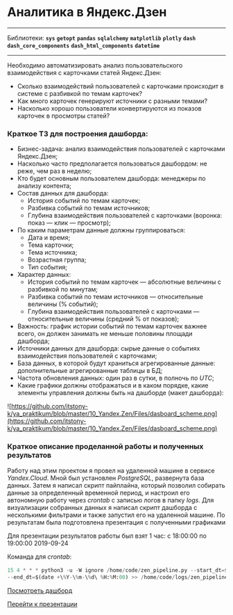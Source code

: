 # Аналитика в Яндекс.Дзен

---

Библиотеки:
**`sys`**  **`getopt`**  **`pandas`**  **`sqlalchemy`**  **`matplotlib`**  **`plotly`**  **`dash`**  **`dash_core_components`**  **`dash_html_components`**  **`datetime`**

---

Необходимо автоматизировать анализ пользовательского взаимодействия с карточками статей Яндекс.Дзен:

- Сколько взаимодействий пользователей с карточками происходит в системе с разбивкой по темам карточек?
- Как много карточек генерируют источники с разными темами?
- Насколько хорошо пользователи конвертируются из показов карточек в просмотры статей?

### Краткое ТЗ для построения дашборда:

- Бизнес-задача: анализ взаимодействия пользователей с карточками Яндекс.Дзен;
- Насколько часто предполагается пользоваться дашбордом: не реже, чем раз в неделю;
- Кто будет основным пользователем дашборда: менеджеры по анализу контента;
- Состав данных для дашборда:
    - История событий по темам карточек;
    - Разбивка событий по темам источников;
    - Глубина взаимодействия пользователей с карточками (воронка: показ — клик — просмотр);
- По каким параметрам данные должны группироваться:
    - Дата и время;
    - Тема карточки;
    - Тема источника;
    - Возрастная группа;
    - Тип события;
- Характер данных:
    - История событий по темам карточек — абсолютные величины с разбивкой по минутам;
    - Разбивка событий по темам источников — относительные величины (% событий);
    - Глубина взаимодействия пользователей с карточками — относительные величины (средний % от показов);
- Важность: график истории событий по темам карточек важнее всего, он должен занимать не меньше половины площади дашборда;
- Источники данных для дашборда: cырые данные о событиях взаимодействия пользователей с карточками;
- База данных, в которой будут храниться агрегированные данные: дополнительные агрегированные таблицы в БД;
- Частота обновления данных: один раз в сутки, в полночь по *UTC*;
- Какие графики должны отображаться и в каком порядке, какие элементы управления должны быть на дашборде (макет дашборда):

![https://github.com/itstony-k/ya_praktikum/blob/master/10_Yandex.Zen/Files/dasboard_scheme.png](https://github.com/itstony-k/ya_praktikum/blob/master/10_Yandex.Zen/Files/dasboard_scheme.png)

### Краткое описание проделанной работы и полученных результатов

Работу над этим проектом я провел на удаленной машине в сервисе *Yandex.Cloud*. Мной был установлен *PostgreSQL*, развернута база данных. Затем я написал скрипт пайплайна, который позволил собирать данные за определенный временной период, и настроил его автономную работу через *crontab* с записью логов в папку *logs*. Для визуализации собранных данных я написал скрипт дашборда с несколькими фильтрами и также запустил его на удаленной машине. По результатам была подготовлена презентация с полученными графиками

Для презентации результатов работы был взят 1 час: с 18:00:00 по 19:00:00 2019-09-24

Команда для *crontab*:

```python
15 4 * * * python3 -u -W ignore /home/code/zen_pipeline.py --start_dt=$(date +\%Y-\%m-\%d\ %H:%M:00 -d "1 day ago")
--end_dt=$(date +\%Y-\%m-\%d\ %H:%M:00) >> /home/code/logs/zen_pipeline_$(date +\%Y-\%m-\%d).log 2>&1
```

[Посмотреть дашборд](https://github.com/itstony-k/ya_praktikum/blob/master/10_Yandex.Zen/Dash.pdf)

[Перейти к презентации](https://github.com/itstony-k/ya_praktikum/blob/master/10_Yandex.Zen/Presentation.pdf)
